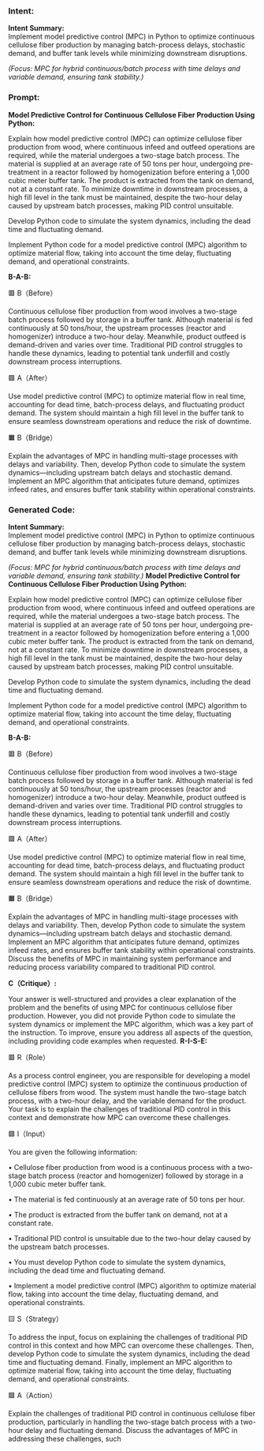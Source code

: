 ### Intent:
**Intent Summary:**  
Implement model predictive control (MPC) in Python to optimize continuous cellulose fiber production by managing batch-process delays, stochastic demand, and buffer tank levels while minimizing downstream disruptions.  

*(Focus: MPC for hybrid continuous/batch process with time delays and variable demand, ensuring tank stability.)*

### Prompt:
**Model Predictive Control for Continuous Cellulose Fiber Production Using Python:**

Explain how model predictive control (MPC) can optimize cellulose fiber production from wood, where continuous infeed and outfeed operations are required, while the material undergoes a two-stage batch process. The material is supplied at an average rate of 50 tons per hour, undergoing pre-treatment in a reactor followed by homogenization before entering a 1,000 cubic meter buffer tank. The product is extracted from the tank on demand, not at a constant rate. To minimize downtime in downstream processes, a high fill level in the tank must be maintained, despite the two-hour delay caused by upstream batch processes, making PID control unsuitable.

Develop Python code to simulate the system dynamics, including the dead time and fluctuating demand.

Implement Python code for a model predictive control (MPC) algorithm to optimize material flow, taking into account the time delay, fluctuating demand, and operational constraints.

**B-A-B:**

🟥 B（Before）

Continuous cellulose fiber production from wood involves a two-stage batch process followed by storage in a buffer tank. Although material is fed continuously at 50 tons/hour, the upstream processes (reactor and homogenizer) introduce a two-hour delay. Meanwhile, product outfeed is demand-driven and varies over time. Traditional PID control struggles to handle these dynamics, leading to potential tank underfill and costly downstream process interruptions.

🟩 A（After）

Use model predictive control (MPC) to optimize material flow in real time, accounting for dead time, batch-process delays, and fluctuating product demand. The system should maintain a high fill level in the buffer tank to ensure seamless downstream operations and reduce the risk of downtime.

🟧 B（Bridge）

Explain the advantages of MPC in handling multi-stage processes with delays and variability. Then, develop Python code to simulate the system dynamics—including upstream batch delays and stochastic demand. Implement an MPC algorithm that anticipates future demand, optimizes infeed rates, and ensures buffer tank stability within operational constraints.

### Generated Code:
**Intent Summary:**  
Implement model predictive control (MPC) in Python to optimize continuous cellulose fiber production by managing batch-process delays, stochastic demand, and buffer tank levels while minimizing downstream disruptions.  

*(Focus: MPC for hybrid continuous/batch process with time delays and variable demand, ensuring tank stability.)*
**Model Predictive Control for Continuous Cellulose Fiber Production Using Python:**

Explain how model predictive control (MPC) can optimize cellulose fiber production from wood, where continuous infeed and outfeed operations are required, while the material undergoes a two-stage batch process. The material is supplied at an average rate of 50 tons per hour, undergoing pre-treatment in a reactor followed by homogenization before entering a 1,000 cubic meter buffer tank. The product is extracted from the tank on demand, not at a constant rate. To minimize downtime in downstream processes, a high fill level in the tank must be maintained, despite the two-hour delay caused by upstream batch processes, making PID control unsuitable.

Develop Python code to simulate the system dynamics, including the dead time and fluctuating demand.

Implement Python code for a model predictive control (MPC) algorithm to optimize material flow, taking into account the time delay, fluctuating demand, and operational constraints.

**B-A-B:**

🟥 B（Before）

Continuous cellulose fiber production from wood involves a two-stage batch process followed by storage in a buffer tank. Although material is fed continuously at 50 tons/hour, the upstream processes (reactor and homogenizer) introduce a two-hour delay. Meanwhile, product outfeed is demand-driven and varies over time. Traditional PID control struggles to handle these dynamics, leading to potential tank underfill and costly downstream process interruptions.

🟩 A（After）

Use model predictive control (MPC) to optimize material flow in real time, accounting for dead time, batch-process delays, and fluctuating product demand. The system should maintain a high fill level in the buffer tank to ensure seamless downstream operations and reduce the risk of downtime.

🟧 B（Bridge）

Explain the advantages of MPC in handling multi-stage processes with delays and variability. Then, develop Python code to simulate the system dynamics—including upstream batch delays and stochastic demand. Implement an MPC algorithm that anticipates future demand, optimizes infeed rates, and ensures buffer tank stability within operational constraints. Discuss the benefits of MPC in maintaining system performance and reducing process variability compared to traditional PID control.

**C（Critique）:**

Your answer is well-structured and provides a clear explanation of the problem and the benefits of using MPC for continuous cellulose fiber production. However, you did not provide Python code to simulate the system dynamics or implement the MPC algorithm, which was a key part of the instruction. To improve, ensure you address all aspects of the question, including providing code examples when requested.
**R-I-S-E:**

🟥 R（Role）

As a process control engineer, you are responsible for developing a model predictive control (MPC) system to optimize the continuous production of cellulose fibers from wood. The system must handle the two-stage batch process, with a two-hour delay, and the variable demand for the product. Your task is to explain the challenges of traditional PID control in this context and demonstrate how MPC can overcome these challenges.

🟩 I（Input）

You are given the following information:

•	Cellulose fiber production from wood is a continuous process with a two-stage batch process (reactor and homogenizer) followed by storage in a 1,000 cubic meter buffer tank.

•	The material is fed continuously at an average rate of 50 tons per hour.

•	The product is extracted from the buffer tank on demand, not at a constant rate.

•	Traditional PID control is unsuitable due to the two-hour delay caused by the upstream batch processes.

•	You must develop Python code to simulate the system dynamics, including the dead time and fluctuating demand.

•	Implement a model predictive control (MPC) algorithm to optimize material flow, taking into account the time delay, fluctuating demand, and operational constraints.

🟨 S（Strategy）

To address the input, focus on explaining the challenges of traditional PID control in this context and how MPC can overcome these challenges. Then, develop Python code to simulate the system dynamics, including the dead time and fluctuating demand. Finally, implement an MPC algorithm to optimize material flow, taking into account the time delay, fluctuating demand, and operational constraints.

🟩 A（Action）

Explain the challenges of traditional PID control in continuous cellulose fiber production, particularly in handling the two-stage batch process with a two-hour delay and fluctuating demand. Discuss the advantages of MPC in addressing these challenges, such
